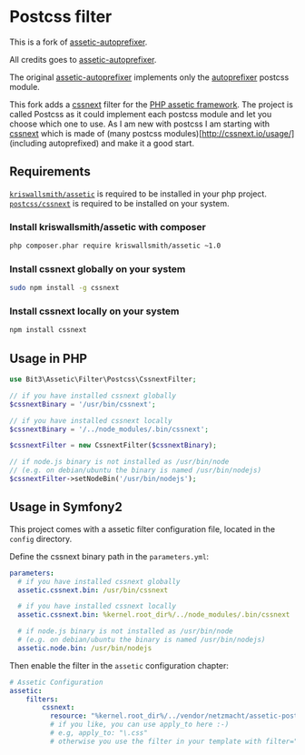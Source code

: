 Postcss filter
===================

This is a fork of [assetic-autoprefixer](https://github.com/netzmacht/assetic-autoprefixer).

All credits goes to [assetic-autoprefixer](https://github.com/netzmacht/assetic-autoprefixer).

The original [assetic-autoprefixer](https://github.com/netzmacht/assetic-autoprefixer) implements only the [autoprefixer](https://github.com/postcss/autoprefixer) postcss module.

This fork adds a [cssnext](https://github.com/cssnext/cssnext) filter for the [PHP assetic framework](https://github.com/kriswallsmith/assetic).
The project is called Postcss as it could implement each postcss module and let you choose which one to use.
As I am new with postcss I am starting with [cssnext](https://github.com/cssnext/cssnext) which is made of (many postcss modules)[http://cssnext.io/usage/] (including autoprefixed) and make it a good start.


Requirements
------------

[`kriswallsmith/assetic`](https://github.com/kriswallsmith/assetic) is required to be installed in your php project.
[`postcss/cssnext`](https://github.com/postcss/cssnext) is required to be installed on your system.

### Install kriswallsmith/assetic with composer

```bash
php composer.phar require kriswallsmith/assetic ~1.0
```

### Install cssnext globally on your system

```bash
sudo npm install -g cssnext
```

### Install cssnext locally on your system

```bash
npm install cssnext
```

Usage in PHP
------------

```php
use Bit3\Assetic\Filter\Postcss\CssnextFilter;

// if you have installed cssnext globally
$cssnextBinary = '/usr/bin/cssnext';

// if you have installed cssnext locally
$cssnextBinary = '/../node_modules/.bin/cssnext';

$cssnextFilter = new CssnextFilter($cssnextBinary);

// if node.js binary is not installed as /usr/bin/node
// (e.g. on debian/ubuntu the binary is named /usr/bin/nodejs)
$cssnextFilter->setNodeBin('/usr/bin/nodejs');
```

Usage in Symfony2
-----------------

This project comes with a assetic filter configuration file, located in the `config` directory.

Define the cssnext binary path in the `parameters.yml`:

```yaml
parameters:
  # if you have installed cssnext globally
  assetic.cssnext.bin: /usr/bin/cssnext

  # if you have installed cssnext locally
  assetic.cssnext.bin: %kernel.root_dir%/../node_modules/.bin/cssnext

  # if node.js binary is not installed as /usr/bin/node
  # (e.g. on debian/ubuntu the binary is named /usr/bin/nodejs)
  assetic.node.bin: /usr/bin/nodejs
```

Then enable the filter in the `assetic` configuration chapter:

```yaml
# Assetic Configuration
assetic:
    filters:
        cssnext:
          resource: "%kernel.root_dir%/../vendor/netzmacht/assetic-postcss/config/cssnext.xml"
          # if you like, you can use apply_to here :-)
          # e.g, apply_to: "\.css"
          # otherwise you use the filter in your template with filter="cssnext"
```
